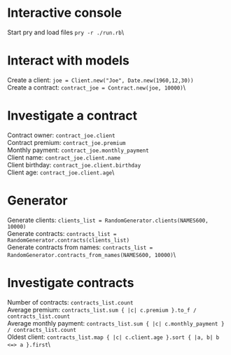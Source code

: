 
# Interactive console

Start pry and load files `pry -r ./run.rb`\

# Interact with models

Create a client: `joe = Client.new("Joe", Date.new(1960,12,30))`\
Create a contract: `contract_joe = Contract.new(joe, 10000)`\

# Investigate a contract
Contract owner: `contract_joe.client`\
Contract premium: `contract_joe.premium`\
Monthly payment: `contract_joe.monthly_payment`\
Client name: `contract_joe.client.name`\
Client birthday: `contract_joe.client.birthday`\
Client age: `contract_joe.client.age`\

# Generator

Generate clients: `clients_list = RandomGenerator.clients(NAMES600, 10000)`\
Generate contracts: `contracts_list = RandomGenerator.contracts(clients_list)`\
Generate contracts from names: `contracts_list = RandomGenerator.contracts_from_names(NAMES600, 10000)`\

# Investigate contracts

Number of contracts: `contracts_list.count`\
Average premium: `contracts_list.sum { |c| c.premium }.to_f / contracts_list.count`\
Average monthly payment: `contracts_list.sum { |c| c.monthly_payment } / contracts_list.count`\
Oldest client: `contracts_list.map { |c| c.client.age }.sort { |a, b| b <=> a }.first`\
